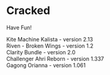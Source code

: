 # Cracked
Have Fun!

Kite Machine Kalista - version 2.13  
Riven - Broken Wings - version 1.2  
Clarity Bundle - version 2.0  
Challenger Ahri Reborn - version 1.337  
Gagong Orianna - version 1.061  